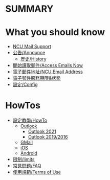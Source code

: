 # SUMMARY

What you should know
======
* [NCU Mail Support](README.md)
* [公告/Announce](articles/announce.md)
    * [歷史/History](articles/history.md)
* [開始讀取郵件/Access Emails Now](articles/access.md)
* [電子郵件地址/NCU Email Address](articles/emailaddress.md)
* [電子郵件服務期限&狀態](articles/validity.md)
* [設定/Config](articles/config.md)

HowTos
======
* [設定教學/HowTo](articles/howtodo.md)
    * [Outlook](articles/howto/outlook.md)
        * [Outlook 2021](articles/howto/outlook2021.md)
        * [Outlook 2019/2016](articles/howto/outlook2019.md)
    * [GMail](articles/howto/gmail.md)
    * [iOS](articles/howto/ios.md)
    * [Android](articles/howto/android.md)   
* [限制/limits](articles/limits.md)
* [常見問題/FAQ](articles/faq.md)
* [使用規範/Terms of Use](articles/terms.md)